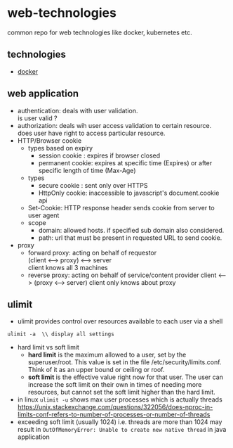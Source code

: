 # web-technologies
common repo for web technologies like docker, kubernetes etc.

## technologies
- [docker](https://github.com/sameermali/web-technologies/docker/docker.md)

## web application
- authentication: deals with user validation.  
  is user valid ?
- authorization: deals wih user access validation to certain resource.   
  does user have right to access particular resource. 
- HTTP/Browser cookie
  - types based on expiry
    - session cookie  : expires if browser closed
    - permanent cookie: expires at specific time (Expires) or after specific length of time (Max-Age)
  - types
    - secure cookie  : sent only over HTTPS
    - HttpOnly cookie: inaccessible to javascript's document.cookie api
  - Set-Cookie: HTTP response header sends cookie from server to user agent
  - scope
    - domain: allowed hosts. if specified sub domain also considered.
    - path: url that must be present in requested URL to send cookie.
- proxy
  - forward proxy: acting on behalf of requestor  
    (client <--> proxy) <--> server  
    client knows all 3 machines
  - reverse proxy: acting on behalf of service/content provider
    client <--> (proxy <--> server)
    client only knows about proxy

## ulimit
- ulimit provides control over resources available to each user via a shell
```
ulimit -a  \\ display all settings
```
- hard limit vs soft limit  
  - **hard limit** is the maximum allowed to a user, set by the superuser/root. This value is set in the file /etc/security/limits.conf. Think of it as an upper bound or ceiling or roof.
  - **soft limit** is the effective value right now for that user. The user can increase the soft limit on their own in times of needing more resources, but cannot set the soft limit higher than the hard limit.
- in linux `ulimit -u` shows max user processes which is actually threads   
https://unix.stackexchange.com/questions/322056/does-nproc-in-limits-conf-refers-to-number-of-processes-or-number-of-threads
- exceeding soft limit (usually 1024) i.e. threads are more than 1024 may result in `OutOfMemoryError: Unable to create new native thread` in java application  